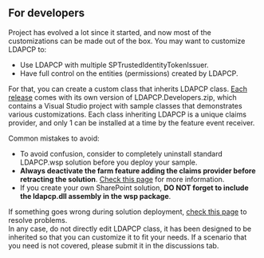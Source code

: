 ## For developers

Project has evolved a lot since it started, and now most of the customizations can be made out of the box. You may want to customize LDAPCP to:

- Use LDAPCP with multiple SPTrustedIdentityTokenIssuer.
- Have full control on the entities (permissions) created by LDAPCP.

For that, you can create a custom class that inherits LDAPCP class. [Each release](https://github.com/Yvand/LDAPCP/releases) comes with its own version of LDAPCP.Developers.zip, which contains a Visual Studio project with sample classes that demonstrates various customizations.
Each class inheriting LDAPCP is a unique claims provider, and only 1 can be installed at a time by the feature event receiver.

Common mistakes to avoid:

- To avoid confusion, consider to completely uninstall standard LDAPCP.wsp solution before you deploy your sample.
- **Always deactivate the farm feature adding the claims provider before retracting the solution**. [Check this page](Remove-LDAPCP.html) for more information.
- If you create your own SharePoint solution, **DO NOT forget to include the ldapcp.dll assembly in the wsp package**.

If something goes wrong during solution deployment, [check this page](Fix-setup-issues.html) to resolve problems.  
In any case, do not directly edit LDAPCP class, it has been designed to be inherited so that you can customize it to fit your needs. If a scenario that you need is not covered, please submit it in the discussions tab.
